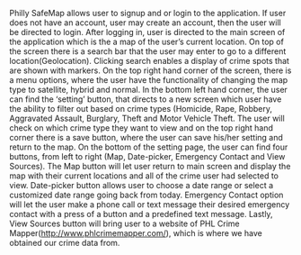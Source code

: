 Philly SafeMap allows user to signup and or login to the application. If user does not have an account, user may create an account, then the user will be directed to login. After logging in, user is directed to the main screen of the application which is the a map of the user’s current location. On top of the screen there is a search bar that the user may enter to go to a different location(Geolocation).  Clicking search enables a display of crime spots that are shown with markers. On the top right hand corner of the screen, there is a menu options, where the user have the functionality of changing the map type to satellite, hybrid and normal. In the bottom left hand corner, the user can find the ‘setting’ button, that directs to a new screen which user have the ability to filter out based on crime types (Homicide, Rape, Robbery, Aggravated Assault, Burglary, Theft and Motor Vehicle Theft. The user will check on which crime type they want to view and on the top right hand corner there is a save button, where the user can save his/her setting and return to the map. On the bottom of the setting page,  the user can find four buttons, from left to right (Map, Date-picker, Emergency Contact and View Sources). The Map button will let user return to main screen and display the map with their current locations and all of the crime user had selected to view. Date-picker button allows user to choose a date range or select a customized date range going back from today. Emergency Contact option will let the user make a phone call or text message their desired emergency contact with a press of a button and a predefined text message. Lastly, View Sources button will bring  user to a website of 
PHL Crime Mapper(http://www.phlcrimemapper.com/), which is where we have obtained our crime data from.
